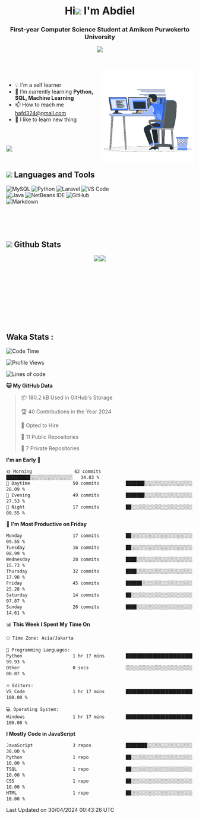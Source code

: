 
<h1 align="center"><b>Hi<img src="https://media.giphy.com/media/hvRJCLFzcasrR4ia7z/giphy.gif" width="35"> I'm Abdiel </b></h1>

<h3 align="center"> First-year Computer Science Student at Amikom Purwokerto University </h3>

<div align='center'>
	
![](https://komarev.com/ghpvc/?username=dlzcods&style=for-the-badge)
	
</div>
<br>

<picture> <img align="right" src="https://github.com/0xAbdulKhalid/0xAbdulKhalid/raw/main/assets/mdImages/Right_Side.gif" width = 250px></picture>

<br>

- 💡 I'm a self learner
- 🌱 I’m currently learning **Python, SQL, Machine Learning**
- 📫 How to reach me [hafd324@gmail.com](mailto:hafd324d@gmail.com)
- 📃 I like to learn new thing

<br><br>

<img src="https://user-images.githubusercontent.com/73097560/115834477-dbab4500-a447-11eb-908a-139a6edaec5c.gif"><br><br>

## <img src="https://media2.giphy.com/media/QssGEmpkyEOhBCb7e1/giphy.gif?cid=ecf05e47a0n3gi1bfqntqmob8g9aid1oyj2wr3ds3mg700bl&rid=giphy.gif" width ="25"><b> Languages and Tools</b>

![MySQL](https://img.shields.io/badge/MySQL-FFFFFF?style=for-the-badge&logo=mysql&logoColor=blue)
![Python](https://img.shields.io/badge/Python%20-FFFFFF.svg?style=for-the-badge&logo=python&logoColor=blue)
![Laravel](https://img.shields.io/badge/laravel-FFFFFF.svg?style=for-the-badge&logo=laravel&logoColor=blue)
![VS Code](https://img.shields.io/badge/VS%20Code-FFFFFF.svg?style=for-the-badge&logo=visual-studio-code&logoColor=blue)
<br>
![Java](https://img.shields.io/badge/Java-FFFFFF?style=for-the-badge&logo=openjdk&logoColor=blue)
![NetBeans IDE](https://img.shields.io/badge/NetBeans%20IDE-FFFFFF.svg?style=for-the-badge&logo=apache-netbeans-ide&logoColor=blue)
![GitHub](https://img.shields.io/badge/github-FFFFFF.svg?style=for-the-badge&logo=github&logoColor=blue)
<br>
![Markdown](https://img.shields.io/badge/markdown-FFFFFF.svg?style=for-the-badge&logo=markdown&logoColor=blue)

<br>
<br>
<br>


## <img src="https://media.giphy.com/media/iY8CRBdQXODJSCERIr/giphy.gif" width="35"><b> Github Stats </b>

<div  style="display: flex; flex-wrap: wrap; justify-content: center;">
   <img height="160em" src="https://github-readme-stats.vercel.app/api?username=dlzcods&show_icons=true&theme=default" />
   <img height="160em" src="https://github-readme-stats.vercel.app/api/top-langs/?username=dlzcods&layout=compact" />
</div>



<br>

## Waka Stats :

<!--START_SECTION:waka-->
![Code Time](http://img.shields.io/badge/Code%20Time-120%20hrs%2053%20mins-blue)

![Profile Views](http://img.shields.io/badge/Profile%20Views-33-blue)

![Lines of code](https://img.shields.io/badge/From%20Hello%20World%20I%27ve%20Written-735.7%20thousand%20lines%20of%20code-blue)

**🐱 My GitHub Data** 

> 📦 180.2 kB Used in GitHub's Storage 
 > 
> 🏆 40 Contributions in the Year 2024
 > 
> 💼 Opted to Hire
 > 
> 📜 11 Public Repositories 
 > 
> 🔑 7 Private Repositories 
 > 
**I'm an Early 🐤** 

```text
🌞 Morning                62 commits          █████████░░░░░░░░░░░░░░░░   34.83 % 
🌆 Daytime                50 commits          ███████░░░░░░░░░░░░░░░░░░   28.09 % 
🌃 Evening                49 commits          ███████░░░░░░░░░░░░░░░░░░   27.53 % 
🌙 Night                  17 commits          ██░░░░░░░░░░░░░░░░░░░░░░░   09.55 % 
```
📅 **I'm Most Productive on Friday** 

```text
Monday                   17 commits          ██░░░░░░░░░░░░░░░░░░░░░░░   09.55 % 
Tuesday                  16 commits          ██░░░░░░░░░░░░░░░░░░░░░░░   08.99 % 
Wednesday                28 commits          ████░░░░░░░░░░░░░░░░░░░░░   15.73 % 
Thursday                 32 commits          ████░░░░░░░░░░░░░░░░░░░░░   17.98 % 
Friday                   45 commits          ██████░░░░░░░░░░░░░░░░░░░   25.28 % 
Saturday                 14 commits          ██░░░░░░░░░░░░░░░░░░░░░░░   07.87 % 
Sunday                   26 commits          ████░░░░░░░░░░░░░░░░░░░░░   14.61 % 
```


📊 **This Week I Spent My Time On** 

```text
🕑︎ Time Zone: Asia/Jakarta

💬 Programming Languages: 
Python                   1 hr 17 mins        █████████████████████████   99.93 % 
Other                    0 secs              ░░░░░░░░░░░░░░░░░░░░░░░░░   00.07 % 

🔥 Editors: 
VS Code                  1 hr 17 mins        █████████████████████████   100.00 % 

💻 Operating System: 
Windows                  1 hr 17 mins        █████████████████████████   100.00 % 
```

**I Mostly Code in JavaScript** 

```text
JavaScript               3 repos             ████████░░░░░░░░░░░░░░░░░   30.00 % 
Python                   1 repo              ██░░░░░░░░░░░░░░░░░░░░░░░   10.00 % 
TSQL                     1 repo              ██░░░░░░░░░░░░░░░░░░░░░░░   10.00 % 
CSS                      1 repo              ██░░░░░░░░░░░░░░░░░░░░░░░   10.00 % 
HTML                     1 repo              ██░░░░░░░░░░░░░░░░░░░░░░░   10.00 % 
```




 Last Updated on 30/04/2024 00:43:26 UTC
<!--END_SECTION:waka-->

<br>
<br>
